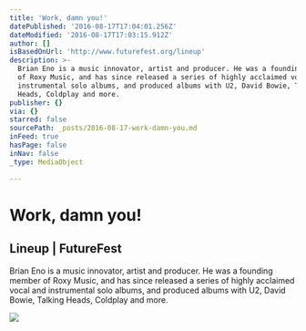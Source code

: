 ```yaml
---
title: 'Work, damn you!'
datePublished: '2016-08-17T17:04:01.256Z'
dateModified: '2016-08-17T17:03:15.912Z'
author: []
isBasedOnUrl: 'http://www.futurefest.org/lineup'
description: >-
  Brian Eno is a music innovator, artist and producer. He was a founding member
  of Roxy Music, and has since released a series of highly acclaimed vocal and
  instrumental solo albums, and produced albums with U2, David Bowie, Talking
  Heads, Coldplay and more.
publisher: {}
via: {}
starred: false
sourcePath: _posts/2016-08-17-work-damn-you.md
inFeed: true
hasPage: false
inNav: false
_type: MediaObject

---
```

# Work, damn you!

<article style=""><h1>Lineup | FutureFest</h1><p>Brian Eno is a music innovator, artist and producer. He was a founding member of Roxy Music, and has since released a series of highly acclaimed vocal and instrumental solo albums, and produced albums with U2, David Bowie, Talking Heads, Coldplay and more.</p><img src="http://www.futurefest.org/sites/default/files/styles/asset_logo_greyscale/public/assets/images/oms_rgb_light.jpg?itok=9LAGPlXb" /></article>
